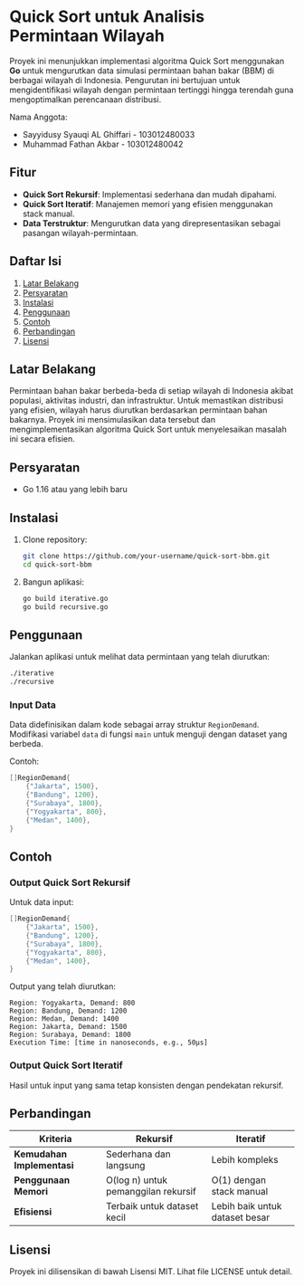 # Quick Sort untuk Analisis Permintaan Wilayah

Proyek ini menunjukkan implementasi algoritma Quick Sort menggunakan **Go** untuk mengurutkan data simulasi permintaan bahan bakar (BBM) di berbagai wilayah di Indonesia. Pengurutan ini bertujuan untuk mengidentifikasi wilayah dengan permintaan tertinggi hingga terendah guna mengoptimalkan perencanaan distribusi.

Nama Anggota:
- Sayyidusy Syauqi AL Ghiffari - 103012480033
- Muhammad Fathan Akbar - 103012480042

## Fitur
- **Quick Sort Rekursif**: Implementasi sederhana dan mudah dipahami.
- **Quick Sort Iteratif**: Manajemen memori yang efisien menggunakan stack manual.
- **Data Terstruktur**: Mengurutkan data yang direpresentasikan sebagai pasangan wilayah-permintaan.

## Daftar Isi
1. [Latar Belakang](#latar-belakang)
2. [Persyaratan](#persyaratan)
3. [Instalasi](#instalasi)
4. [Penggunaan](#penggunaan)
5. [Contoh](#contoh)
6. [Perbandingan](#perbandingan)
7. [Lisensi](#lisensi)

## Latar Belakang
Permintaan bahan bakar berbeda-beda di setiap wilayah di Indonesia akibat populasi, aktivitas industri, dan infrastruktur. Untuk memastikan distribusi yang efisien, wilayah harus diurutkan berdasarkan permintaan bahan bakarnya. Proyek ini mensimulasikan data tersebut dan mengimplementasikan algoritma Quick Sort untuk menyelesaikan masalah ini secara efisien.

## Persyaratan
- Go 1.16 atau yang lebih baru

## Instalasi
1. Clone repository:
   ```bash
   git clone https://github.com/your-username/quick-sort-bbm.git
   cd quick-sort-bbm
   ```
2. Bangun aplikasi:
   ```bash
   go build iterative.go
   go build recursive.go
   ```

## Penggunaan
Jalankan aplikasi untuk melihat data permintaan yang telah diurutkan:
```bash
./iterative
./recursive
```

### Input Data
Data didefinisikan dalam kode sebagai array struktur `RegionDemand`. Modifikasi variabel `data` di fungsi `main` untuk menguji dengan dataset yang berbeda.

Contoh:
```go
[]RegionDemand{
    {"Jakarta", 1500},
    {"Bandung", 1200},
    {"Surabaya", 1800},
    {"Yogyakarta", 800},
    {"Medan", 1400},
}
```

## Contoh
### Output Quick Sort Rekursif
Untuk data input:
```go
[]RegionDemand{
    {"Jakarta", 1500},
    {"Bandung", 1200},
    {"Surabaya", 1800},
    {"Yogyakarta", 800},
    {"Medan", 1400},
}
```

Output yang telah diurutkan:
```
Region: Yogyakarta, Demand: 800
Region: Bandung, Demand: 1200
Region: Medan, Demand: 1400
Region: Jakarta, Demand: 1500
Region: Surabaya, Demand: 1800
Execution Time: [time in nanoseconds, e.g., 50µs]
```

### Output Quick Sort Iteratif
Hasil untuk input yang sama tetap konsisten dengan pendekatan rekursif.

## Perbandingan
| **Kriteria**           | **Rekursif**               | **Iteratif**                |
|-------------------------|----------------------------|-----------------------------|
| **Kemudahan Implementasi** | Sederhana dan langsung     | Lebih kompleks              |
| **Penggunaan Memori**   | O(log n) untuk pemanggilan rekursif | O(1) dengan stack manual   |
| **Efisiensi**          | Terbaik untuk dataset kecil | Lebih baik untuk dataset besar |

## Lisensi
Proyek ini dilisensikan di bawah Lisensi MIT. Lihat file LICENSE untuk detail.
